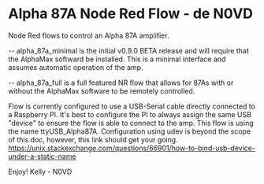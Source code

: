 # Alpha 87A Node Red Flow - de N0VD
Node Red flows to control an Alpha 87A amplifier.

-- alpha_87a_minimal is the initial v0.9.0 BETA release and will require that the AlphaMax softward be installed.  This is a minimal interface and assumes automatic operation of the amp.

-- alpha_87a_full is a full featured NR flow that allows for 87As with or without the AlphaMax software to be remotely controlled.

Flow is currently configured to use a USB-Serial cable directly connected to a Raspberry PI. It's best to configure the PI to always assign the same USB "device" to ensure the flow is able to connect to the amp. This flow is using the name ttyUSB_Alpha87A. Configuration using udev is beyond the scope of this doc, however, this link should get your going.  https://unix.stackexchange.com/questions/66901/how-to-bind-usb-device-under-a-static-name

Enjoy!
Kelly - N0VD       


